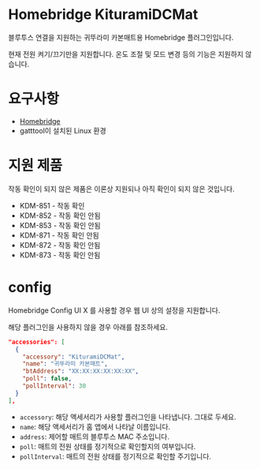 # Homebridge KituramiDCMat
블루투스 연결을 지원하는 귀뚜라미 카본매트용 Homebridge 플러그인입니다.

현재 전원 켜기/끄기만을 지원합니다. 온도 조절 및 모드 변경 등의 기능은 지원하지 않습니다.

# 요구사항
* [Homebridge](https://homebridge.io/)
* gatttool이 설치된 Linux 환경

# 지원 제품
작동 확인이 되지 않은 제품은 이론상 지원되나 아직 확인이 되지 않은 것입니다.
* KDM-851 - 작동 확인
* KDM-852 - 작동 확인 안됨
* KDM-853 - 작동 확인 안됨
* KDM-871 - 작동 확인 안됨
* KDM-872 - 작동 확인 안됨
* KDM-873 - 작동 확인 안됨

# config
Homebridge Config UI X 를 사용할 경우 웹 UI 상의 설정을 지원합니다.

해당 플러그인을 사용하지 않을 경우 아래를 참조하세요.

```json
"accessories": [
  {
    "accessory": "KituramiDCMat",
    "name": "귀뚜라미 카본매트",
    "btAddress": "XX:XX:XX:XX:XX:XX",
    "poll": false,
    "pollInterval": 30
  }
],
```

* ```accessory```: 해당 액세서리가 사용할 플러그인을 나타냅니다. 그대로 두세요.
* ```name```: 해당 액세서리가 홈 앱에서 나타날 이름입니다.
* ```address```: 제어할 매트의 블루투스 MAC 주소입니다.
* ```poll```: 매트의 전원 상태를 정기적으로 확인할지의 여부입니다.
* ```pollInterval```: 매트의 전원 상태를 정기적으로 확인할 주기입니다.